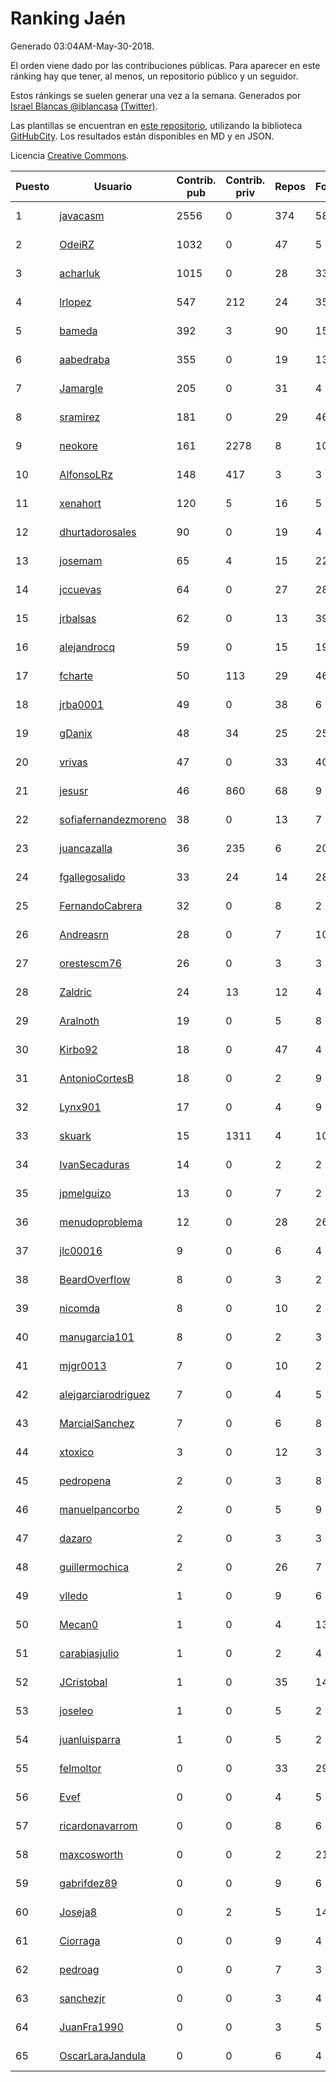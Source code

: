 # Ranking Jaén

Generado 03:04AM-May-30-2018.

El orden viene dado por las contribuciones públicas. Para aparecer en este ránking hay que tener, al menos, un repositorio público y un seguidor.

Estos ránkings se suelen generar una vez a la semana. Generados por [Israel Blancas @iblancasa](https://github.com/iblancasa/) [(Twitter)](https://twitter.com/iblancasa).

Las plantillas se encuentran en [este repositorio](https://github.com/iblancasa/GH-Spanish-Ranking), utilizando la biblioteca [GitHubCity](https://github.com/iblancasa/GitHubCity). Los resultados están disponibles en MD y en JSON.

Licencia [Creative Commons](https://creativecommons.org/licenses/by/4.0/).

| Puesto   |  Usuario  | Contrib. pub | Contrib. priv |Repos| Followers | Desde |  Avatar  |
|----------|-----------|--------------|---------------|-----|-----------|-------|----------|
|1|[javacasm](https://github.com/javacasm)|2556|0|374|58|2013-03-12|![javacasm](https://avatars0.githubusercontent.com/u/3841695)|
|2|[OdeiRZ](https://github.com/OdeiRZ)|1032|0|47|5|2014-10-01|![OdeiRZ](https://avatars3.githubusercontent.com/u/8981290)|
|3|[acharluk](https://github.com/acharluk)|1015|0|28|33|2013-08-03|![acharluk](https://avatars0.githubusercontent.com/u/5154281)|
|4|[lrlopez](https://github.com/lrlopez)|547|212|24|35|2011-01-04|![lrlopez](https://avatars3.githubusercontent.com/u/547387)|
|5|[bameda](https://github.com/bameda)|392|3|90|156|2011-06-26|![bameda](https://avatars1.githubusercontent.com/u/877218)|
|6|[aabedraba](https://github.com/aabedraba)|355|0|19|13|2017-04-19|![aabedraba](https://avatars2.githubusercontent.com/u/27779735)|
|7|[Jamargle](https://github.com/Jamargle)|205|0|31|4|2015-03-24|![Jamargle](https://avatars3.githubusercontent.com/u/11638357)|
|8|[sramirez](https://github.com/sramirez)|181|0|29|46|2010-12-02|![sramirez](https://avatars0.githubusercontent.com/u/506548)|
|9|[neokore](https://github.com/neokore)|161|2278|8|10|2011-07-25|![neokore](https://avatars3.githubusercontent.com/u/938057)|
|10|[AlfonsoLRz](https://github.com/AlfonsoLRz)|148|417|3|3|2016-10-02|![AlfonsoLRz](https://avatars2.githubusercontent.com/u/22580397)|
|11|[xenahort](https://github.com/xenahort)|120|5|16|5|2016-03-30|![xenahort](https://avatars3.githubusercontent.com/u/18160833)|
|12|[dhurtadorosales](https://github.com/dhurtadorosales)|90|0|19|4|2016-09-19|![dhurtadorosales](https://avatars3.githubusercontent.com/u/22294592)|
|13|[josemam](https://github.com/josemam)|65|4|15|22|2015-03-14|![josemam](https://avatars1.githubusercontent.com/u/11481209)|
|14|[jccuevas](https://github.com/jccuevas)|64|0|27|28|2013-04-10|![jccuevas](https://avatars3.githubusercontent.com/u/4116619)|
|15|[jrbalsas](https://github.com/jrbalsas)|62|0|13|39|2010-08-07|![jrbalsas](https://avatars1.githubusercontent.com/u/356995)|
|16|[alejandrocq](https://github.com/alejandrocq)|59|0|15|19|2010-05-20|![alejandrocq](https://avatars2.githubusercontent.com/u/282431)|
|17|[fcharte](https://github.com/fcharte)|50|113|29|46|2014-08-05|![fcharte](https://avatars0.githubusercontent.com/u/8365501)|
|18|[jrba0001](https://github.com/jrba0001)|49|0|38|6|2016-07-17|![jrba0001](https://avatars0.githubusercontent.com/u/20506159)|
|19|[gDanix](https://github.com/gDanix)|48|34|25|25|2011-10-10|![gDanix](https://avatars0.githubusercontent.com/u/1117657)|
|20|[vrivas](https://github.com/vrivas)|47|0|33|40|2012-12-14|![vrivas](https://avatars3.githubusercontent.com/u/3046042)|
|21|[jesusr](https://github.com/jesusr)|46|860|68|9|2011-12-11|![jesusr](https://avatars1.githubusercontent.com/u/1256168)|
|22|[sofiafernandezmoreno](https://github.com/sofiafernandezmoreno)|38|0|13|7|2014-11-21|![sofiafernandezmoreno](https://avatars2.githubusercontent.com/u/9881063)|
|23|[juancazalla](https://github.com/juancazalla)|36|235|6|20|2015-03-24|![juancazalla](https://avatars3.githubusercontent.com/u/11631002)|
|24|[fgallegosalido](https://github.com/fgallegosalido)|33|24|14|28|2015-03-24|![fgallegosalido](https://avatars1.githubusercontent.com/u/11628855)|
|25|[FernandoCabrera](https://github.com/FernandoCabrera)|32|0|8|2|2017-09-13|![FernandoCabrera](https://avatars3.githubusercontent.com/u/31919710)|
|26|[Andreasrn](https://github.com/Andreasrn)|28|0|7|10|2016-03-31|![Andreasrn](https://avatars1.githubusercontent.com/u/18190696)|
|27|[orestescm76](https://github.com/orestescm76)|26|0|3|3|2016-09-04|![orestescm76](https://avatars2.githubusercontent.com/u/21990645)|
|28|[Zaldric](https://github.com/Zaldric)|24|13|12|4|2016-03-29|![Zaldric](https://avatars0.githubusercontent.com/u/18138275)|
|29|[Aralnoth](https://github.com/Aralnoth)|19|0|5|8|2011-04-06|![Aralnoth](https://avatars2.githubusercontent.com/u/712551)|
|30|[Kirbo92](https://github.com/Kirbo92)|18|0|47|4|2011-01-12|![Kirbo92](https://avatars2.githubusercontent.com/u/559575)|
|31|[AntonioCortesB](https://github.com/AntonioCortesB)|18|0|2|9|2016-09-15|![AntonioCortesB](https://avatars0.githubusercontent.com/u/22213551)|
|32|[Lynx901](https://github.com/Lynx901)|17|0|4|9|2014-11-11|![Lynx901](https://avatars0.githubusercontent.com/u/9676003)|
|33|[skuark](https://github.com/skuark)|15|1311|4|10|2010-10-26|![skuark](https://avatars3.githubusercontent.com/u/454382)|
|34|[IvanSecaduras](https://github.com/IvanSecaduras)|14|0|2|2|2015-09-25|![IvanSecaduras](https://avatars2.githubusercontent.com/u/14834225)|
|35|[jpmelguizo](https://github.com/jpmelguizo)|13|0|7|2|2013-01-29|![jpmelguizo](https://avatars0.githubusercontent.com/u/3415524)|
|36|[menudoproblema](https://github.com/menudoproblema)|12|0|28|26|2011-08-12|![menudoproblema](https://avatars3.githubusercontent.com/u/976187)|
|37|[jlc00016](https://github.com/jlc00016)|9|0|6|4|2015-06-05|![jlc00016](https://avatars1.githubusercontent.com/u/12764652)|
|38|[BeardOverflow](https://github.com/BeardOverflow)|8|0|3|2|2013-04-13|![BeardOverflow](https://avatars1.githubusercontent.com/u/4147595)|
|39|[nicomda](https://github.com/nicomda)|8|0|10|2|2013-06-13|![nicomda](https://avatars1.githubusercontent.com/u/4690565)|
|40|[manugarcia101](https://github.com/manugarcia101)|8|0|2|3|2017-09-22|![manugarcia101](https://avatars2.githubusercontent.com/u/32204662)|
|41|[mjgr0013](https://github.com/mjgr0013)|7|0|10|2|2014-10-01|![mjgr0013](https://avatars2.githubusercontent.com/u/8981247)|
|42|[alejgarciarodriguez](https://github.com/alejgarciarodriguez)|7|0|4|5|2015-12-19|![alejgarciarodriguez](https://avatars0.githubusercontent.com/u/16359911)|
|43|[MarcialSanchez](https://github.com/MarcialSanchez)|7|0|6|8|2015-10-03|![MarcialSanchez](https://avatars0.githubusercontent.com/u/14955899)|
|44|[xtoxico](https://github.com/xtoxico)|3|0|12|3|2012-08-07|![xtoxico](https://avatars0.githubusercontent.com/u/2110997)|
|45|[pedropena](https://github.com/pedropena)|2|0|3|8|2011-06-07|![pedropena](https://avatars0.githubusercontent.com/u/834583)|
|46|[manuelpancorbo](https://github.com/manuelpancorbo)|2|0|5|9|2014-11-04|![manuelpancorbo](https://avatars1.githubusercontent.com/u/9550738)|
|47|[dazaro](https://github.com/dazaro)|2|0|3|3|2014-10-08|![dazaro](https://avatars1.githubusercontent.com/u/9086676)|
|48|[guillermochica](https://github.com/guillermochica)|2|0|26|7|2014-10-20|![guillermochica](https://avatars3.githubusercontent.com/u/9317092)|
|49|[vlledo](https://github.com/vlledo)|1|0|9|6|2011-03-28|![vlledo](https://avatars3.githubusercontent.com/u/695429)|
|50|[Mecan0](https://github.com/Mecan0)|1|0|4|13|2013-06-11|![Mecan0](https://avatars1.githubusercontent.com/u/4668637)|
|51|[carabiasjulio](https://github.com/carabiasjulio)|1|0|2|4|2013-10-15|![carabiasjulio](https://avatars2.githubusercontent.com/u/5690273)|
|52|[JCristobal](https://github.com/JCristobal)|1|0|35|14|2014-09-23|![JCristobal](https://avatars3.githubusercontent.com/u/8878426)|
|53|[joseleo](https://github.com/joseleo)|1|0|5|2|2015-03-19|![joseleo](https://avatars2.githubusercontent.com/u/11560011)|
|54|[juanluisparra](https://github.com/juanluisparra)|1|0|5|2|2016-09-19|![juanluisparra](https://avatars0.githubusercontent.com/u/22294638)|
|55|[felmoltor](https://github.com/felmoltor)|0|0|33|29|2011-06-13|![felmoltor](https://avatars2.githubusercontent.com/u/846513)|
|56|[Evef](https://github.com/Evef)|0|0|4|5|2012-12-15|![Evef](https://avatars1.githubusercontent.com/u/3052550)|
|57|[ricardonavarrom](https://github.com/ricardonavarrom)|0|0|8|6|2012-11-20|![ricardonavarrom](https://avatars2.githubusercontent.com/u/2845589)|
|58|[maxcosworth](https://github.com/maxcosworth)|0|0|2|21|2010-09-06|![maxcosworth](https://avatars1.githubusercontent.com/u/389437)|
|59|[gabrifdez89](https://github.com/gabrifdez89)|0|0|9|6|2013-02-26|![gabrifdez89](https://avatars0.githubusercontent.com/u/3704317)|
|60|[Joseja8](https://github.com/Joseja8)|0|2|5|14|2014-07-12|![Joseja8](https://avatars0.githubusercontent.com/u/8145991)|
|61|[Ciorraga](https://github.com/Ciorraga)|0|0|9|4|2013-11-08|![Ciorraga](https://avatars1.githubusercontent.com/u/5888071)|
|62|[pedroag](https://github.com/pedroag)|0|0|7|3|2013-09-23|![pedroag](https://avatars1.githubusercontent.com/u/5517655)|
|63|[sanchezjr](https://github.com/sanchezjr)|0|0|3|4|2013-12-17|![sanchezjr](https://avatars0.githubusercontent.com/u/6205905)|
|64|[JuanFra1990](https://github.com/JuanFra1990)|0|0|3|5|2015-10-22|![JuanFra1990](https://avatars2.githubusercontent.com/u/15248743)|
|65|[OscarLaraJandula](https://github.com/OscarLaraJandula)|0|0|6|4|2016-09-19|![OscarLaraJandula](https://avatars0.githubusercontent.com/u/22294687)|

